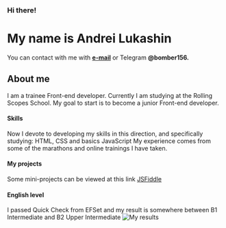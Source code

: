 ### Hi there!
# My name is Andrei Lukashin
You can contact with me with **[e-mail](lukashinwork@gmail.com)** or Telegram **@bomber156.**
## About me

I am a trainee Front-end developer. Currently I am studying at the Rolling Scopes School.
My goal to start is to become a junior Front-end developer. 
#### Skills
Now I devote to developing my skills in this direction, and specifically studying: HTML, CSS and basics JavaScript
My experience comes from some of the marathons and online trainings I have taken. 
#### My projects
Some mini-projects can be viewed at this link [JSFiddle](https://jsfiddle.net/user/bomber156/fiddles/)
#### English level
I passed Quick Check from EFSet and my result is somewhere between B1 Intermediate and B2 Upper Intermediate ![My results](https://ci4.googleusercontent.com/proxy/byIQVbyvQ8Hs0E25M-bsqlIKzcNSS098gEugf603kBYPkMDQT6xQ_s2EcnpPCVf3l_ireNj-ocM8LJOwH99MSWQO3-hxhO9XbSSyh5oU6RYI-PIOFhjDmIWUkA=s0-d-e1-ft#https://cdn.efset.org/efset-media-assets/percentage-scores/badges/70.png)
